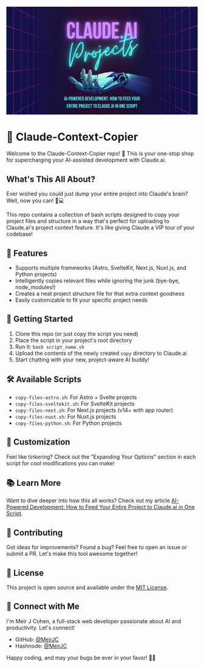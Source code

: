 ![](./Claude-Projects.png)

# 🤖 Claude-Context-Copier

Welcome to the Claude-Context-Copier repo! 👋 This is your one-stop shop for supercharging your AI-assisted development with Claude.ai.

## What's This All About?

Ever wished you could just dump your entire project into Claude's brain? Well, now you can! 🧠💻

This repo contains a collection of bash scripts designed to copy your project files and structure in a way that's perfect for uploading to Claude.ai's project context feature. It's like giving Claude a VIP tour of your codebase!

## 🌟 Features

- Supports multiple frameworks (Astro, SvelteKit, Next.js, Nuxt.js, and Python projects)
- Intelligently copies relevant files while ignoring the junk (bye-bye, node_modules!)
- Creates a neat project structure file for that extra context goodness
- Easily customizable to fit your specific project needs

## 🚀 Getting Started

1. Clone this repo (or just copy the script you need)
2. Place the script in your project's root directory
3. Run it: `bash script_name.sh`
4. Upload the contents of the newly created `copy` directory to Claude.ai
5. Start chatting with your new, project-aware AI buddy!

## 🛠️ Available Scripts

- `copy-files-astro.sh`: For Astro + Svelte projects
- `copy-files-sveltekit.sh`: For SvelteKit projects
- `copy-files-next.sh`: For Next.js projects (v14+ with app router)
- `copy-files-nuxt.sh`: For Nuxt.js projects
- `copy-files-python.sh`: For Python projects

## 🎨 Customization

Feel like tinkering? Check out the "Expanding Your Options" section in each script for cool modifications you can make!

## 📚 Learn More

Want to dive deeper into how this all works? Check out my article [AI-Powered Development: How to Feed Your Entire Project to Claude.ai in One Script](https://meirjc.hashnode.dev/ai-powered-development-how-to-feed-your-entire-project-to-claudeai-in-one-script).

## 🤝 Contributing

Got ideas for improvements? Found a bug? Feel free to open an issue or submit a PR. Let's make this tool awesome together!

## 📜 License

This project is open source and available under the [MIT License](LICENSE).

## 🙌 Connect with Me

I'm Meir J Cohen, a full-stack web developer passionate about AI and productivity. Let's connect!

- GitHub: [@MeirJC](https://github.com/MeirJC)
- Hashnode: [@MeirJC](https://hashnode.com/@MeirJC)

Happy coding, and may your bugs be ever in your favor! 🐛✨
